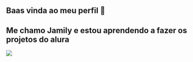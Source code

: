 ## Baas vinda ao meu perfil 🖤
## Me chamo Jamily e estou aprendendo a fazer os projetos do alura

![](https://media1.tenor.com/m/Q6rgr_3z9W0AAAAC/kiss.gif)
